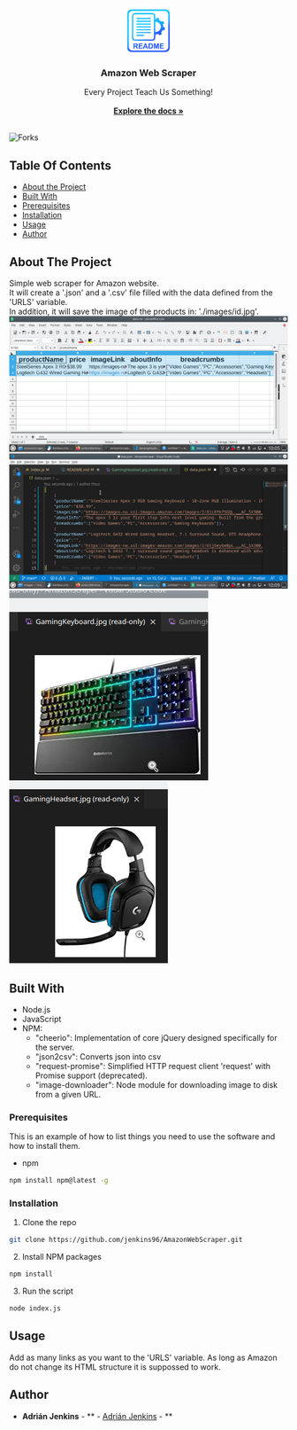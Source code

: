 <br/>
<p align="center">
  <a href="https://github.com/jenkins96/AmazonWebScraper">
    <img src="images/logo.png" alt="Logo" width="80" height="80">
  </a>

  <h3 align="center">Amazon Web Scraper</h3>

  <p align="center">
    Every Project Teach Us Something!
    <br/>
    <br/>
    <a href="https://github.com/jenkins96/AmazonWebScraper"><strong>Explore the docs »</strong></a>
    <br/>
    <br/>
  </p>
</p>

![Forks](https://img.shields.io/github/forks/jenkins96/AmazonWebScraper?style=social) 

## Table Of Contents

* [About the Project](#about-the-project)
* [Built With](#built-with)
* [Prerequisites](#prerequisites)
* [Installation](#installation)
* [Usage](#usage)
* [Author](#author)


## About The Project
Simple web scraper for Amazon website.  
It will create a '.json' and a '.csv' file filled with the data defined from the 'URLS' variable.  
In addition, it will save the image of the products in: './images/id.jpg'.
![Screen Shot](images/csvSS.png)
![Screen Shot](images/JSONSS.png)
![Screen Shot](images/keyboardSS.png)
![Screen Shot](images/headsetSS.png)


## Built With

* Node.js
* JavaScript
* NPM:
  * "cheerio": Implementation of core jQuery designed specifically for the server.
  * "json2csv": Converts json into csv
  * "request-promise": Simplified HTTP request client 'request' with Promise support (deprecated).
  * "image-downloader": Node module for downloading image to disk from a given URL.


### Prerequisites

This is an example of how to list things you need to use the software and how to install them.

* npm

```sh
npm install npm@latest -g
```

### Installation

1. Clone the repo

```sh
git clone https://github.com/jenkins96/AmazonWebScraper.git
```

2. Install NPM packages

```sh
npm install
```

3. Run the script

```sh
node index.js
```

## Usage

Add as many links as you want to the 'URLS' variable. As long as Amazon do not change its HTML structure it is suppossed to work.


## Author

* **Adrián Jenkins** - ** - [Adrián Jenkins](https://github.com/jenkins96) - **

